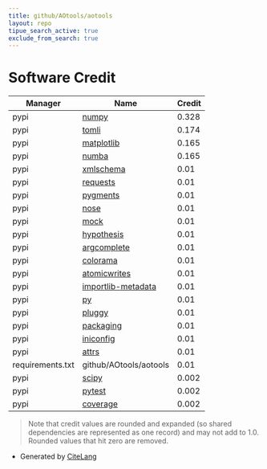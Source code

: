 ```yaml
---
title: github/AOtools/aotools
layout: repo
tipue_search_active: true
exclude_from_search: true
---
```

# Software Credit

|Manager|Name|Credit|
|-------|----|------|
|pypi|[numpy](https://www.numpy.org)|0.328|
|pypi|[tomli](https://pypi.org/project/tomli)|0.174|
|pypi|[matplotlib](https://matplotlib.org)|0.165|
|pypi|[numba](https://numba.pydata.org)|0.165|
|pypi|[xmlschema](https://github.com/sissaschool/xmlschema)|0.01|
|pypi|[requests](https://pypi.org/project/requests)|0.01|
|pypi|[pygments](https://pypi.org/project/pygments)|0.01|
|pypi|[nose](https://pypi.org/project/nose)|0.01|
|pypi|[mock](https://pypi.org/project/mock)|0.01|
|pypi|[hypothesis](https://pypi.org/project/hypothesis)|0.01|
|pypi|[argcomplete](https://pypi.org/project/argcomplete)|0.01|
|pypi|[colorama](https://pypi.org/project/colorama)|0.01|
|pypi|[atomicwrites](https://pypi.org/project/atomicwrites)|0.01|
|pypi|[importlib-metadata](https://pypi.org/project/importlib-metadata)|0.01|
|pypi|[py](https://pypi.org/project/py)|0.01|
|pypi|[pluggy](https://pypi.org/project/pluggy)|0.01|
|pypi|[packaging](https://pypi.org/project/packaging)|0.01|
|pypi|[iniconfig](https://pypi.org/project/iniconfig)|0.01|
|pypi|[attrs](https://pypi.org/project/attrs)|0.01|
|requirements.txt|github/AOtools/aotools|0.01|
|pypi|[scipy](https://www.scipy.org)|0.002|
|pypi|[pytest](https://docs.pytest.org/en/latest/)|0.002|
|pypi|[coverage](https://github.com/nedbat/coveragepy)|0.002|


> Note that credit values are rounded and expanded (so shared dependencies are represented as one record) and may not add to 1.0. Rounded values that hit zero are removed.


- Generated by [CiteLang](https://github.com/vsoch/citelang)
